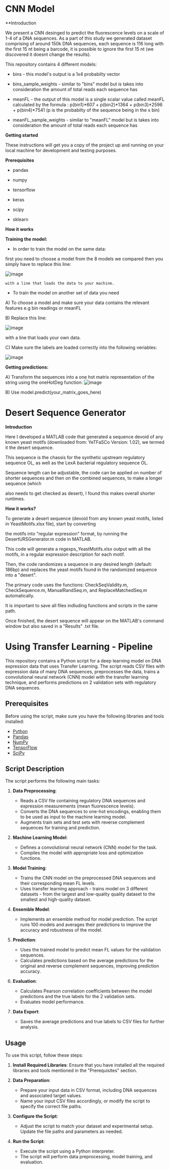 # CNN Model

**Introduction

We present a CNN desinged to predict the fluorescence levels on a scale of 1-4 of a DNA sequences.
As a part of this study we generated dataset comprising of around 150k DNA sequences, each sequence is 116 long with the first 15 nt being a barcode,
it is possible to ignore the first 15 nt (we discovered it doesnt change the results).

This repository contains 4 different models:

  * bins - this model's output is a 1x4 probabilty vector 
  
  * bins_sample_weights - similar to "bins" model but is takes into consideration the amount of total reads each sequence has

  * meanFL - the output of this model is a single scalar value called meanFL calculated by the formula : p(bin1)*607 + p(bin2)*1364 + p(bin3)*2596 + p(bin4)*7541       (p is the probabilty of the sequence being in the x bin)

  * meanFL_sample_weights - similar to "meanFL" model but is takes into consideration the amount of total reads each sequence has 

**Getting started**

These instructions will get you a copy of the project up and running on your local machine for development and testing purposes.

**Prerequisites**

  * pandas
  
  * numpy
  
  * tensorflow
  
  * keras
  
  * scipy
  
  * sklearn
  
  **How it works**
  
  **Training the model:**
  
  * In order to train the model on the same data:
  
  first you need to choose a model from the 8 models we compared then you simply have to replace this line:
  
  ![image](https://user-images.githubusercontent.com/101515707/177045823-2edb66a4-3a76-48df-b430-8dbaf21a93c7.png)
    
    with a line that loads the data to your machine.
    
  * To train the model on another set of data you need 
  
  A) To choose a model and make sure your data contains the relevant features e.g bin readings or meanFL
  
  B) Replace this line:
  
  ![image](https://user-images.githubusercontent.com/101515707/177045823-2edb66a4-3a76-48df-b430-8dbaf21a93c7.png)
  
  with a line that loads your own data.
  
  C) Make sure the labels are loaded correctly into the following veriables:
  
  ![image](https://user-images.githubusercontent.com/101515707/177046169-451b154b-f47a-45c6-b512-eb612a97f395.png)
  
  **Getting predictions:**
  
  A) Transform the sequences into a one hot matrix representation of the string using the oneHotDeg function:
  ![image](https://user-images.githubusercontent.com/101515707/177046458-7cfd1ac1-04b9-4642-8ad3-d47767c9e2a4.png)

  B) Use model.predict(your_matrix_goes_here)
  

  
# Desert Sequence Generator

**Introduction** 

Here I developed a MATLAB code that generated a sequence devoid of any known yeast motifs (downloaded from: YeTFaSCo Version: 1.02), we termed it the desert sequence.

This sequence is the chassis for the synthetic upstream regulatory sequence OL, as well as the LexA bacterial regulatory sequence OL.

Sequence length can be adjustable, the code can be applied on number of shorter sequences and then on the combined sequences, to make a longer sequence (which 

also needs to get checked as desert), I found this makes overall shorter runtimes.


**How it works?**

To generate a desert sequence (devoid from any known yeast motifs, listed in YeastMotifs.xlsx file), start by converting 

the motifs into "regular expression" format, by running the DesertURSGenerator.m code in MATLAB.

This code will generate a regexps_YeastMotifs.xlsx output with all the motifs, in a regular expression description for each motif.

Then, the code randomizes a sequence in any desired length (default: 186bp) and replaces the yeast motifs found in the randomized sequence into a "desert".

The primary code uses the functions: CheckSeqValidity.m, CheckSequence.m, ManualRandSeq.m, and ReplaceMatchedSeq.m automatically.

It is important to save all files indluding functions and scripts in the same path.
 
Once finished, the desert sequence will appear on the MATLAB's command window but also saved in a "Results" .txt file.


# Using Transfer Learning - Pipeline

This repository contains a Python script for a deep learning model on DNA expression data that uses Transfer Learning. The script reads CSV files with expression data of many DNA sequences, preprocesses the data, trains a convolutional neural network (CNN) model with the transfer learning technique, and performs predictions on 2 validation sets with regulatory DNA sequences.

## Prerequisites

Before using the script, make sure you have the following libraries and tools installed:

- [Python](https://www.python.org/)
- [Pandas](https://pandas.pydata.org/)
- [NumPy](https://numpy.org/)
- [TensorFlow](https://www.tensorflow.org/)
- [SciPy](https://www.scipy.org/)
## Script Description

The script performs the following main tasks:

1. **Data Preprocessing**:
   - Reads a CSV file containing regulatory DNA sequences and expression measurements (mean fluorescence levels).
   - Converts the DNA sequences to one-hot encodings, enabling them to be used as input to the machine learning model.
   - Augments train sets and test sets with reverse complement sequences for training and prediction.

2. **Machine Learning Model**:
   - Defines a convolutional neural network (CNN) model for the task.
   - Compiles the model with appropriate loss and optimization functions.

3. **Model Training**:
   - Trains the CNN model on the preprocessed DNA sequences and their corresponding mean FL levels.
   - Uses transfer learning approach - trains model on 3 different datasets - from the largest and low-quality quality dataset to the smallest and high-quality dataset.

4. **Ensemble Model**:
   - Implements an ensemble method for model prediction. The script runs 100 models and averages their predictions to improve the accuracy and robustness of the model.

5. **Prediction**:
   - Uses the trained model to predict mean FL values for the validation sequences.
   - Calculates predictions based on the average predictions for the original and reverse complement sequences, improving prediction accuracy.

6. **Evaluation**:
   - Calculates Pearson correlation coefficients between the model predictions and the true labels for the 2 validation sets.
   - Evaluates model performance.

7. **Data Export**:
   - Saves the average predictions and true labels to CSV files for further analysis.

## Usage

To use this script, follow these steps:

1. **Install Required Libraries**:
   Ensure that you have installed all the required libraries and tools mentioned in the "Prerequisites" section.

2. **Data Preparation**:
   - Prepare your input data in CSV format, including DNA sequences and associated target values.
   - Name your input CSV files accordingly, or modify the script to specify the correct file paths.

3. **Configure the Script**:
   - Adjust the script to match your dataset and experimental setup. Update the file paths and parameters as needed.

4. **Run the Script**:
   - Execute the script using a Python interpreter.
   - The script will perform data preprocessing, model training, and evaluation.

  
  
  

  
